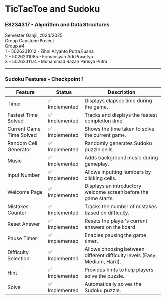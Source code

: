 # TicTacToe and Sudoku

### ES234317 - Algorithm and Data Structures  
Semester Ganjil, 2024/2025  
Group Capstone Project  
Group #4  
1 - 5026231012 - Zihni Aryanto Putra Buana<br/>
2 - 5026231085 - Firmansyah Adi Prasetyo   
3 - 5026231174 -  Muhammad Razan Parisya Putra   

*** 

### Sudoku Features  - Checkpoint 1

| **Feature**               | **Status**                     | **Description**                                                                                 |  
|---------------------------|--------------------------------|-------------------------------------------------------------------------------------------------|  
| Timer                    | ✅ Implemented                | Displays elapsed time during the game.                                                        |  
| Fastest Time Solved      | ✅ Implemented                | Tracks and displays the fastest completion time.                                              |  
| Current Game Time Solved | ✅ Implemented                | Shows the time taken to solve the current game.                                               |  
| Random Cell Generator    | ✅ Implemented                | Randomly generates Sudoku puzzle cells.                                                      |  
| Music                    | ✅ Implemented                | Adds background music during gameplay.                                                       |  
| Input Number             | ✅ Implemented                | Allows inputting numbers by clicking cells.          |  
| Welcome Page             | ✅ Implemented                | Displays an introductory welcome screen before the game starts.                              |  
| Mistakes Counter         | ✅ Implemented                | Tracks the number of mistakes based on difficulty.                               |  
| Reset Answer             | ✅ Implemented                | Resets the player's current answers on the board.                                            |  
| Pause Timer              | ✅ Implemented                | Enables pausing the game timer.                                                              |   
| Difficulty Selection     | ✅ Implemented                | Allows choosing between different difficulty levels (Easy, Medium, Hard).                   |  
| Hint                     | ✅ Implemented                | Provides hints to help players solve the puzzle.                                             |  
| Solve                    | ✅ Implemented                | Automatically solves the Sudoku puzzle.                                                      |  
